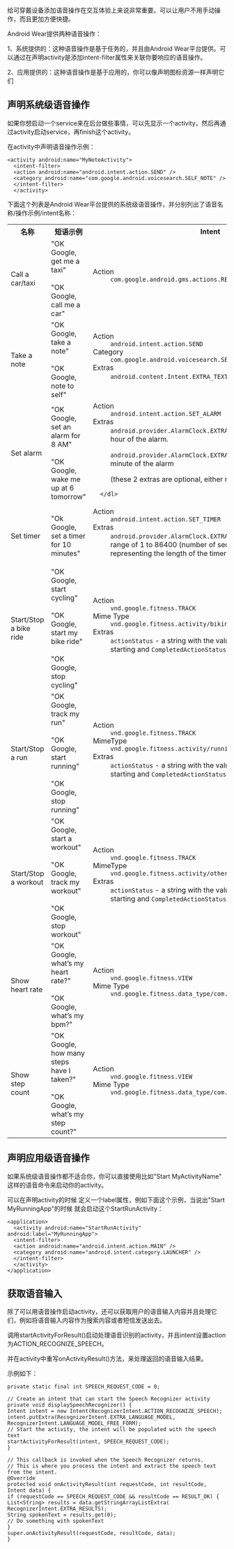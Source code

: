 给可穿戴设备添加语音操作在交互体验上来说非常重要。可以让用户不用手动操作，而且更加方便快捷。

Android Wear提供两种语音操作：

1、系统提供的：这种语音操作是基于任务的，并且由Android Wear平台提供。可以通过在声明activity是添加intent-filter属性来关联你要响应的语音操作。

2、应用提供的：这种语音操作是基于应用的，你可以像声明图标资源一样声明它们

## 声明系统级语音操作 ##

如果你想启动一个service来在后台做些事情，可以先显示一个activity，然后再通过activity启动service，再finish这个activity。

在activity中声明语音操作示例：


    <activity android:name="MyNoteActivity">
      <intent-filter>
      <action android:name="android.intent.action.SEND" />
      <category android:name="com.google.android.voicesearch.SELF_NOTE" />
      </intent-filter>
      </activity>

下面这个列表是Android Wear平台提供的系统级语音操作，并分别列出了语音名称/操作示例/intent名称：

<table>
  <tr>
    <th>名称</th>
    <th>短语示例</th>
    <th>Intent</th>
  </tr>

  <tr>
    <td>Call a car/taxi</td>
    <td>"OK Google, get me a taxi"<br/><br/>"OK Google, call me a car"</td>
    <td>
      <dl>
        <dt>Action</dt>
        <dd>
          <code>com.google.android.gms.actions.RESERVE_TAXI_RESERVATION</code>
        </dd>
      </dl>
    </td>
  </tr>

  <tr>
    <td>Take a note</td>
    <td>"OK Google, take a note"<br/><br/>"OK Google, note to self"</td>
    <td>
      <dl>
        <dt>Action</dt>
        <dd><code>android.intent.action.SEND</code></dd>
        <dt>Category</dt>
        <dd><code>com.google.android.voicesearch.SELF_NOTE</code></dd>
        <dt>Extras</dt>
        <dd><code>android.content.Intent.EXTRA_TEXT</code> - a string with note body</dd>
      </dl>
   </td>
  </tr>

  <tr>
    <td>Set alarm</td>
    <td>"OK Google, set an alarm for 8 AM"<br/><br/>"OK Google, wake me up at 6 tomorrow"</td>
    <td>
      <dl>
        <dt>Action</dt>
        <dd><code>android.intent.action.SET_ALARM</code></dd>
        <dt>Extras</dt>
        <dd><code>android.provider.AlarmClock.EXTRA_HOUR</code> - an integer with the hour of
        the alarm.
        <p><code>android.provider.AlarmClock.EXTRA_MINUTES</code> -
        an integer with the minute of the alarm
        <p>(these 2 extras are optional, either none or
        both are provided)</p></dd>

      </dl>
   </td>
  </tr>

  <tr>
    <td>Set timer</td>
    <td>"Ok Google, set a timer for 10 minutes"</td>
    <td>
      <dl>
        <dt>Action</dt>
        <dd><code>android.intent.action.SET_TIMER</code></dd>
        <dt>Extras</dt>
        <dd><code>android.provider.AlarmClock.EXTRA_LENGTH</code> - an integer in the range of
        1 to 86400 (number of seconds in 24 hours) representing the length of the timer </dd>
      </dl>
   </td>
  </tr>

  <tr>
    <td>Start/Stop a bike ride</td>
    <td>"OK Google, start cycling"<br/><br/>"OK Google, start my bike ride"<br/><br/>"OK Google, stop cycling"</td>
    <td>
      <dl>
        <dt>Action</dt>
        <dd><code>vnd.google.fitness.TRACK</code></dd>
        <dt>Mime Type</dt>
        <dd><code>vnd.google.fitness.activity/biking</code></dd>
        <dt>Extras</dt>
        <dd><code>actionStatus</code> - a string with the value <code>ActiveActionStatus</code>
        when starting and <code>CompletedActionStatus</code> when stopping.</dd>
      </dl>
   </td>
  </tr>

  <tr>
    <td>Start/Stop a run</td>
    <td>"OK Google, track my run"<br/><br/>"OK Google, start running"<br/><br/>"OK Google, stop running"</td>
    <td>
      <dl>
        <dt>Action</dt>
        <dd><code>vnd.google.fitness.TRACK</code></dd>
        <dt>MimeType</dt>
        <dd><code>vnd.google.fitness.activity/running</code></dd>
        <dt>Extras</dt>
        <dd><code>actionStatus</code> - a string with the value <code>ActiveActionStatus</code>
        when starting and <code>CompletedActionStatus</code> when stopping</dd>
      </dl>
   </td>
  </tr>


  <tr>
    <td>Start/Stop a workout</td>
    <td>"OK Google, start a workout"<br/><br/>"OK Google, track my workout"<br/><br/>"OK Google, stop workout"</td>
    <td>
      <dl>
        <dt>Action</dt>
        <dd><code>vnd.google.fitness.TRACK</code></dd>
        <dt>MimeType</dt>
        <dd><code>vnd.google.fitness.activity/other</code></dd>
        <dt>Extras</dt>
        <dd><code>actionStatus</code> - a string with the value <code>ActiveActionStatus</code>
        when starting and <code>CompletedActionStatus</code> when stopping</dd>
        </dd>
      </dl>
   </td>
  </tr>

  <tr>
    <td>Show heart rate</td>
    <td>"OK Google, what’s my heart rate?"<br/><br/>"OK Google, what’s my bpm?"</td>
    <td>
      <dl>
        <dt>Action</dt>
        <dd><code>vnd.google.fitness.VIEW</code></dd>
        <dt>Mime Type</dt>
        <dd><code>vnd.google.fitness.data_type/com.google.heart_rate.bpm</code></dd>
        </dd>
      </dl>
   </td>
  </tr>

  <tr>
    <td>Show step count</td>
    <td>"OK Google, how many steps have I taken?"<br/><br/>"OK Google, what’s my step count?"</td>
    <td>
      <dl>
        <dt>Action</dt>
        <dd><code>vnd.google.fitness.VIEW</code></dd>
        <dt>Mime Type</dt>
        <dd><code>vnd.google.fitness.data_type/com.google.step_count.cumulative</code></dd>
        </dd>
      </dl>
   </td>
  </tr>

</table>



## 声明应用级语音操作 ##


如果系统级语音操作都不适合你，你可以直接使用比如"Start MyActivityName" 这样的语音命令来启动你的activity。

可以在声明activity的时候 定义一个label属性，例如下面这个示例，当说出"Start MyRunningApp"的时候 就会启动这个StartRunActivity：


    <application>
      <activity android:name="StartRunActivity" android:label="MyRunningApp">
      <intent-filter>
      <action android:name="android.intent.action.MAIN" />
      <category android:name="android.intent.category.LAUNCHER" />
      </intent-filter>
      </activity>
    </application>



## 获取语音输入 ##

除了可以用语音操作启动activity，还可以获取用户的语音输入内容并且处理它们，例如将语音输入内容作为搜索内容或者短信发送出去。

调用startActivityForResult()启动处理语音识别的activity，并且intent设置action为ACTION_RECOGNIZE_SPEECH。

并在activity中重写onActivityResult()方法，来处理返回的语音输入结果。

示例如下：

    private static final int SPEECH_REQUEST_CODE = 0;
     
    // Create an intent that can start the Speech Recognizer activity
    private void displaySpeechRecognizer() {
    Intent intent = new Intent(RecognizerIntent.ACTION_RECOGNIZE_SPEECH);
    intent.putExtra(RecognizerIntent.EXTRA_LANGUAGE_MODEL,
    RecognizerIntent.LANGUAGE_MODEL_FREE_FORM);
    // Start the activity, the intent will be populated with the speech text
    startActivityForResult(intent, SPEECH_REQUEST_CODE);
    }
     
    // This callback is invoked when the Speech Recognizer returns.
    // This is where you process the intent and extract the speech text from the intent.
    @Override
    protected void onActivityResult(int requestCode, int resultCode,
    Intent data) {
    if (requestCode == SPEECH_REQUEST_CODE && resultCode == RESULT_OK) {
    List<String> results = data.getStringArrayListExtra(
    RecognizerIntent.EXTRA_RESULTS);
    String spokenText = results.get(0);
    // Do something with spokenText
    }
    super.onActivityResult(requestCode, resultCode, data);
    }